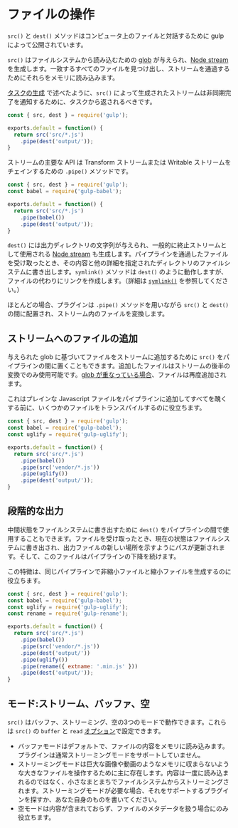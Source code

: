 <!-- front-matter
id: working-with-files
title: Working with Files
hide_title: true
sidebar_label: Working with Files
-->

# ファイルの操作

`src()` と `dest()` メソッドはコンピュータ上のファイルと対話するために gulp によって公開されています。

`src()` はファイルシステムから読み込むための [glob][explaining-globs-docs] が与えられ、[Node stream][node-streams-docs] を生成します。一致するすべてのファイルを見つけ出し、ストリームを通過するためにそれらをメモリに読み込みます。

[タスクの生成][creating-tasks-docs] で述べたように、`src()` によって生成されたストリームは非同期完了を通知するために、タスクから返されるべきです。

```js
const { src, dest } = require('gulp');

exports.default = function() {
  return src('src/*.js')
    .pipe(dest('output/'));
}
```

ストリームの主要な API は Transform ストリームまたは Writable ストリームをチェインするための `.pipe()` メソッドです。

```js
const { src, dest } = require('gulp');
const babel = require('gulp-babel');

exports.default = function() {
  return src('src/*.js')
    .pipe(babel())
    .pipe(dest('output/'));
}
```

`dest()` には出力ディレクトリの文字列が与えられ、一般的に終止ストリームとして使用される [Node stream][node-streams-docs] も生成します。パイプラインを通過したファイルを受け取ったとき、その内容と他の詳細を指定されたディレクトリのファイルシステムに書き出します。`symlink()` メソッドは `dest()` のように動作しますが、ファイルの代わりにリンクを作成します。（詳細は [`symlink()`][symlink-api-docs] を参照してください。）


ほとんどの場合、プラグインは `.pipe()` メソッドを用いながら `src()` と `dest()` の間に配置され、ストリーム内のファイルを変換します。

## ストリームへのファイルの追加

与えられた glob に基づいてファイルをストリームに追加するために `src()` をパイプラインの間に置くこともできます。追加したファイルはストリームの後半の変換でのみ使用可能です。[glob が重なっている場合][overlapping-globs-docs]、ファイルは再度追加されます。

これはプレインな Javascript ファイルをパイプラインに追加してすべてを醜くする前に、いくつかのファイルをトランスパイルするのに役立ちます。

```js
const { src, dest } = require('gulp');
const babel = require('gulp-babel');
const uglify = require('gulp-uglify');

exports.default = function() {
  return src('src/*.js')
    .pipe(babel())
    .pipe(src('vendor/*.js'))
    .pipe(uglify())
    .pipe(dest('output/'));
}
```

## 段階的な出力

中間状態をファイルシステムに書き出すために `dest()` をパイプラインの間で使用することもできます。ファイルを受け取ったとき、現在の状態はファイルシステムに書き出され、出力ファイルの新しい場所を示すようにパスが更新されます。そして、このファイルはパイプラインの下降を続けます。

この特徴は、同じパイプラインで非縮小ファイルと縮小ファイルを生成するのに役立ちます。

```js
const { src, dest } = require('gulp');
const babel = require('gulp-babel');
const uglify = require('gulp-uglify');
const rename = require('gulp-rename');

exports.default = function() {
  return src('src/*.js')
    .pipe(babel())
    .pipe(src('vendor/*.js'))
    .pipe(dest('output/'))
    .pipe(uglify())
    .pipe(rename({ extname: '.min.js' }))
    .pipe(dest('output/'));
}
```

## モード:ストリーム、バッファ、空

`src()` はバッファ、ストリーミング、空の3つのモードで動作できます。これらは `src()` の `buffer` と `read` [オプション][src-options-api-docs]で設定できます。

* バッファモードはデフォルトで、ファイルの内容をメモリに読み込みます。プラグインは通常ストリーミングモードをサポートしていません。
* ストリーミングモードは巨大な画像や動画のようなメモリに収まらないような大きなファイルを操作するために主に存在します。内容は一度に読み込まれるのではなく、小さなまとまちでファイルシステムからストリーミングされます。ストリーミングモードが必要な場合、それをサポートするプラグインを探すか、あなた自身のものを書いてください。
* 空モードは内容が含まれておらず、ファイルのメタデータを扱う場合にのみ役立ちます。

[explaining-globs-docs]: ../getting-started/6-explaining-globs.md
[creating-tasks-docs]: ../getting-started/3-creating-tasks.md
[overlapping-globs-docs]: ../getting-started/6-explaining-globs.md#overlapping-globs
[node-streams-docs]: https://nodejs.org/api/stream.html
[symlink-api-docs]: ../api/symlink.md
[src-options-api-docs]: ../api/src.md#options

